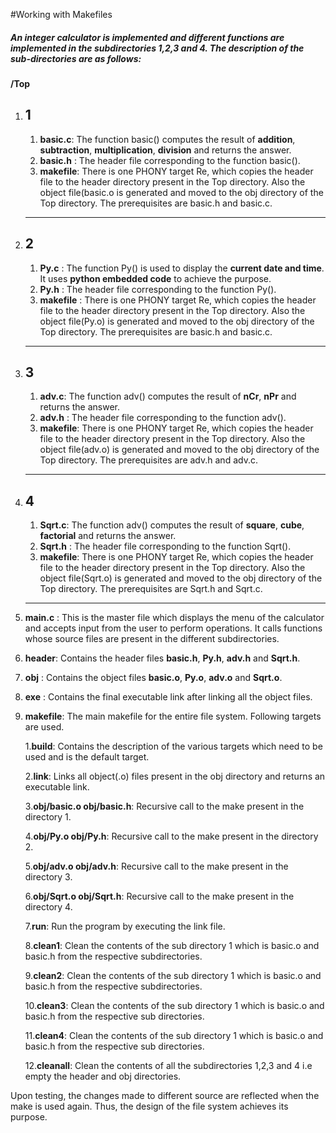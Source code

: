 #Working with Makefiles 

##### An integer calculator is implemented and different functions are implemented in the subdirectories 1,2,3 and 4. The description of the sub-directories are as follows:

 **/Top**
  1. **1**
     ------------
     1. **basic.c**: The function basic() computes the result of **addition**, **subtraction**, **multiplication**, **division** and returns the answer.
     2. **basic.h** : The header file corresponding to the function basic().
     3. **makefile**: There is one PHONY target Re, which copies the header file to the header directory present in the Top directory. Also the object file(basic.o is 			      generated and moved to the obj directory of the Top directory. The prerequisites are basic.h and basic.c.
     ------------
  2. **2**
     ------------
     1. **Py.c** : The function Py() is used to display the **current date and time**. It uses **python embedded code** to achieve the purpose.
     2. **Py.h** : The header file corresponding to the function Py().
     3. **makefile** : There is one PHONY target Re, which copies the header file to the header directory present in the Top directory. Also the object file(Py.o) is 			       generated and moved to the obj directory of the Top directory. The prerequisites are basic.h and basic.c.
     ------------
  3. **3**
     ------------
     1. **adv.c**: The function adv() computes the result of **nCr**, **nPr** and returns the answer.
     2. **adv.h** : The header file corresponding to the function adv().
     3. **makefile**: There is one PHONY target Re, which copies the header file to the header directory present in the Top directory. Also the object file(adv.o) is 			      generated and moved to the obj directory of the Top directory. The prerequisites are adv.h and adv.c.
     ------------
  4. **4**
     ------------
     1. **Sqrt.c**: The function adv() computes the result of **square**, **cube**, **factorial** and returns the answer.
     2. **Sqrt.h** : The header file corresponding to the function Sqrt().
     3. **makefile**: There is one PHONY target Re, which copies the header file to the header directory present in the Top directory. Also the object file(Sqrt.o) is 			      generated and moved to the obj directory of the Top directory. The prerequisites are Sqrt.h and Sqrt.c.
     ------------ 
  5. **main.c** : This is the master file which displays the menu of the calculator and accepts input from the user to perform operations. It calls functions whose source    	                files are present in the different subdirectories.

  6. **header**: Contains the header files **basic.h**, **Py.h**, **adv.h** and **Sqrt.h**.

  7. **obj** : Contains the object files **basic.o**, **Py.o**, **adv.o** and **Sqrt.o**.

  8. **exe** : Contains the final executable link after linking all the object files.

  9. **makefile**: The main makefile for the entire file system. Following targets are used.
        
     1.**build**: Contains the description of the various targets which need to be used and is the default target.
     
     2.**link**: Links all object(.o) files present in the obj directory and returns an executable link.
     
     3.**obj/basic.o obj/basic.h**: Recursive call to the make present in the directory 1.
     
     4.**obj/Py.o obj/Py.h**: Recursive call to the make present in the directory 2.
     
     5.**obj/adv.o obj/adv.h**: Recursive call to the make present in the directory 3.
     
     6.**obj/Sqrt.o obj/Sqrt.h**: Recursive call to the make present in the directory 4.
     
     7.**run**: Run the program by executing the link file.
     
     8.**clean1**: Clean the contents of the sub directory 1 which is basic.o and basic.h from the respective subdirectories.
     
     9.**clean2**: Clean the contents of the sub directory 1 which is basic.o and basic.h from the respective subdirectories.
     
     10.**clean3**: Clean the contents of the sub directory 1 which is basic.o and basic.h from the respective sub directories.
    
     11.**clean4**: Clean the contents of the sub directory 1 which is basic.o and basic.h from the respective sub directories.
    
     12.**cleanall**: Clean the contents of all the subdirectories 1,2,3 and 4 i.e empty the header and obj directories.

Upon testing, the changes made to different source are reflected when the make is used again. Thus, the design of the file system achieves its purpose. 
